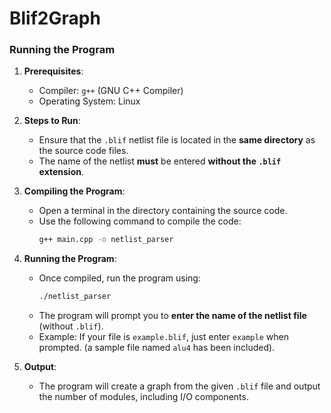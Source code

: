# Blif2Graph

### Running the Program

1. **Prerequisites**:
   - Compiler: `g++` (GNU C++ Compiler)
   - Operating System: Linux

2. **Steps to Run**:
   - Ensure that the `.blif` netlist file is located in the **same directory** as the source code files.
   - The name of the netlist **must** be entered **without the `.blif` extension**.
   
3. **Compiling the Program**:
   - Open a terminal in the directory containing the source code.
   - Use the following command to compile the code:
     ```bash
     g++ main.cpp -o netlist_parser
     ```

4. **Running the Program**:
   - Once compiled, run the program using:
     ```bash
     ./netlist_parser
     ```
   - The program will prompt you to **enter the name of the netlist file** (without `.blif`).
   - Example: If your file is `example.blif`, just enter `example` when prompted. (a sample file named `alu4` has been included).

5. **Output**:
   - The program will create a graph from the given `.blif` file and output the number of modules, including I/O components.
